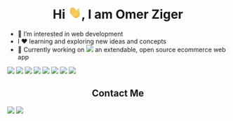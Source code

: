 <h1 align="center">Hi <img src="https://raw.githubusercontent.com/ABSphreak/ABSphreak/master/gifs/Hi.gif" width="30px">, I am Omer Ziger </h1>

- 👀 I’m interested in web development
- I ❤️ learning and exploring new ideas and concepts
- 🌱 Currently working on <a target="_blank" rel="noreferrer" href="https://github.com/greenbackboogie97/buybee-server" ><img src="https://img.shields.io/badge/-BuyBee-FFF024" /></a> an extendable, open source ecommerce web app 

 <img src="https://img.shields.io/badge/-JavaScript-lightgrey?style=flatfor-the-badge&logo=javascript" /> <img src="https://img.shields.io/badge/-TypeScript-lightgrey?style=flatfor-the-badge&logo=typescript" /> <img src="https://img.shields.io/badge/-PHP-lightgrey?style=flatfor-the-badge&logo=php" > <img src="https://img.shields.io/badge/-NodeJS-lightgrey?style=flatfor-the-badge&logo=node.js" /> <img src="https://img.shields.io/badge/-React-lightgrey?style=flatfor-the-badge&logo=react" /> <img src="https://img.shields.io/badge/-Redux-lightgrey?style=flatfor-the-badge&logo=redux" /> <img src="https://img.shields.io/badge/-MongoDB-lightgrey?style=flatfor-the-badge&logo=mongodb" > <img src="https://img.shields.io/badge/-MySQL-lightgrey?style=flatfor-the-badge&logo=mysql" />


<h2 align="center">Contact Me</h2>
<a target="_blank" href="https://www.linkedin.com/in/omerziger/"><img src="https://img.shields.io/badge/-LinkedIn-0077B5?style=for-the-badge&logo=Linkedin&logoColor=white"></img></a>
<a href="mailto:omerziger@icloud.com" target="_blank" rel="noreferrer"><img src="https://img.shields.io/badge/-Mail-blue?style=for-the-badge&logo=icloud" /></a>


<!---
greenbackboogie97/greenbackboogie97 is a ✨ special ✨ repository because its `README.md` (this file) appears on your GitHub profile.
You can click the Preview link to take a look at your changes.
--->
